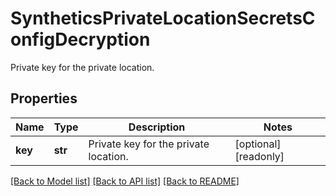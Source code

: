# SyntheticsPrivateLocationSecretsConfigDecryption

Private key for the private location.
## Properties
Name | Type | Description | Notes
------------ | ------------- | ------------- | -------------
**key** | **str** | Private key for the private location. | [optional] [readonly] 

[[Back to Model list]](README.md#documentation-for-models) [[Back to API list]](README.md#documentation-for-api-endpoints) [[Back to README]](README.md)



